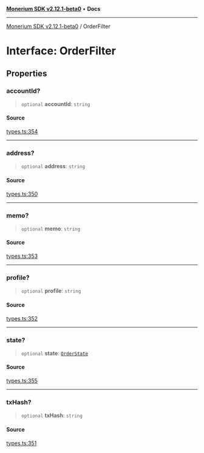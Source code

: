 [**Monerium SDK v2.12.1-beta0**](../README.md) • **Docs**

---

[Monerium SDK v2.12.1-beta0](../README.md) / OrderFilter

# Interface: OrderFilter

## Properties

### accountId?

> `optional` **accountId**: `string`

#### Source

[types.ts:354](https://github.com/monerium/js-monorepo/blob/5652214d02f5add3c0253df8e24a10c8f67836ad/packages/sdk/src/types.ts#L354)

---

### address?

> `optional` **address**: `string`

#### Source

[types.ts:350](https://github.com/monerium/js-monorepo/blob/5652214d02f5add3c0253df8e24a10c8f67836ad/packages/sdk/src/types.ts#L350)

---

### memo?

> `optional` **memo**: `string`

#### Source

[types.ts:353](https://github.com/monerium/js-monorepo/blob/5652214d02f5add3c0253df8e24a10c8f67836ad/packages/sdk/src/types.ts#L353)

---

### profile?

> `optional` **profile**: `string`

#### Source

[types.ts:352](https://github.com/monerium/js-monorepo/blob/5652214d02f5add3c0253df8e24a10c8f67836ad/packages/sdk/src/types.ts#L352)

---

### state?

> `optional` **state**: [`OrderState`](../enumerations/OrderState.md)

#### Source

[types.ts:355](https://github.com/monerium/js-monorepo/blob/5652214d02f5add3c0253df8e24a10c8f67836ad/packages/sdk/src/types.ts#L355)

---

### txHash?

> `optional` **txHash**: `string`

#### Source

[types.ts:351](https://github.com/monerium/js-monorepo/blob/5652214d02f5add3c0253df8e24a10c8f67836ad/packages/sdk/src/types.ts#L351)
